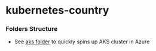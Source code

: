 # kubernetes-country

### Folders Structure
 - See [aks folder](./aks) to quickly spins up AKS cluster in Azure